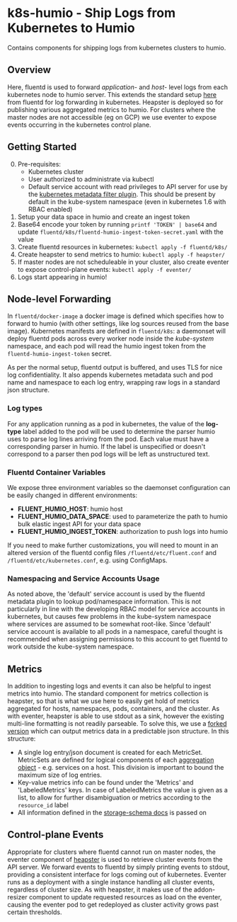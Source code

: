 
k8s-humio - Ship Logs from Kubernetes to Humio
==============================================

Contains components for shipping logs from kubernetes clusters to humio.

Overview
--------

Here, fluentd is used to forward *application-* and *host-* level logs from each kubernetes node to humio server. This extends the standard setup [here](https://github.com/fluent/fluentd-kubernetes-daemonset) from fluentd for log forwarding in kubernetes. Heapster is deployed so for publishing various aggregated metrics to humio. For clusters where the master nodes are not accessible (eg on GCP) we use eventer to expose events occurring in the kubernetes control plane. 

Getting Started
---------------
 
 0. Pre-requisites: 
    - Kubernetes cluster
    - User authorized to administrate via kubectl 
    - Default service account with read privileges to API server for use by the [kubernetes metadata filter plugin](https://github.com/fabric8io/fluent-plugin-kubernetes_metadata_filter). This should be present by default in the kube-system namespace (even in kubernetes 1.6 with RBAC enabled)
 1. Setup your data space in humio and create an ingest token
 2. Base64 encode your token by running `printf 'TOKEN' | base64` and update `fluentd/k8s/fluentd-humio-ingest-token-secret.yaml` with the value 
 3. Create fluentd resources in kubernetes: `kubectl apply -f fluentd/k8s/`
 4. Create heapster to send metrics to humio: `kubectl apply -f heapster/`
 5. If master nodes are not scheduleable in your cluster, also create eventer to expose control-plane events: `kubectl apply -f eventer/`
 6. Logs start appearing in humio!

Node-level Forwarding
---------------------

In `fluentd/docker-image` a docker image is defined which specifies how to forward to humio (with other settings, like log sources reused from the base image). Kubernetes manifests are defined in `fluentd/k8s`: a daemonset will deploy fluentd pods across every worker node inside the *kube-system* namespace, and each pod will read the humio ingest token from the `fluentd-humio-ingest-token` secret. 

As per the normal setup, fluentd output is buffered, and uses TLS for nice log confidentiality. It also appends kubernetes metadata such and pod name and namespace to each log entry, wrapping raw logs in a standard json structure.

### Log types

For any application running as a pod in kubernetes, the value of the **log-type** label added to the pod will be used to determine the parser humio uses to parse log lines arriving from the pod. Each value must have a corresponding parser in humio. If the label is unspecified or doesn't correspond to a parser then pod logs will be left as unstructured text.

### Fluentd Container Variables

We expose three environment variables so the daemonset configuration can be easily changed in different environments:
 - **FLUENT_HUMIO_HOST**: humio host
 - **FLUENT_HUMIO_DATA_SPACE**: used to parameterize the path to humio bulk elastic ingest API for your data space
 - **FLUENT_HUMIO_INGEST_TOKEN**: authorization to push logs into humio

If you need to make further customizations, you will need to mount in an altered version of the fluentd config files `/fluentd/etc/fluent.conf` and `/fluentd/etc/kubernetes.conf`, e.g. using ConfigMaps.

### Namespacing and Service Accounts Usage

As noted above, the 'default' service account is used by the fluentd metadata plugin to lookup pod/namespace information. This is not particularly in line with the developing RBAC model for service accounts in kubernetes, but causes few problems in the kube-system namespace where services are assumed to be somewhat root-like. Since 'default' service account is available to all pods in a namespace, careful thought is recommended when assigning permissions to this account to get fluentd to work outside the kube-system namespace. 

Metrics
-------

In addition to ingesting logs and events it can also be helpful to ingest metrics into humio. The standard component for metrics collection is heapster, so that is what we use here to easily get hold of metrics aggregated for hosts, namespaces, pods, containers, and the cluster.  As with eventer, heapster is able to use stdout as a sink, however the existing multi-line formatting is not readily parseable. To solve this, we use a [forked version](https://github.com/benjvi/heapster/tree/json-sink) which can output metrics data in a predictable json structure. In this structure:
 - A single log entry/json document is created for each MetricSet. MetricSets are defined for logical components of each [aggregation object](https://github.com/kubernetes/heapster/blob/master/docs/storage-schema.md#user-content-aggregates) - e.g. services on a host. This division is important to bound the maximum size of log entries.
 - Key-value metrics info can be found under the 'Metrics' and 'LabeledMetrics' keys. In case of LabeledMetrics the value is given as a list, to allow for further disambiguation or metrics according to the `resource_id` label
 - All information defined in the [storage-schema docs](https://github.com/kubernetes/heapster/blob/master/docs/storage-schema.md) is passed on

Control-plane Events
--------------------

Appropriate for clusters where fluentd cannot run on master nodes, the eventer component of [heapster](github.com/kubernetes/heapster) is used to retrieve cluster events from the API server. We forward events to fluentd by simply printing events to stdout, providing a consistent interface for logs coming out of kubernetes. Eventer runs as a deployment with a single instance handling all cluster events, regardless of cluster size. As with heapster, it makes use of the addon-resizer component to update requested resources as load on the eventer, causing the eventer pod to get redeployed as cluster activity grows past certain thresholds.

